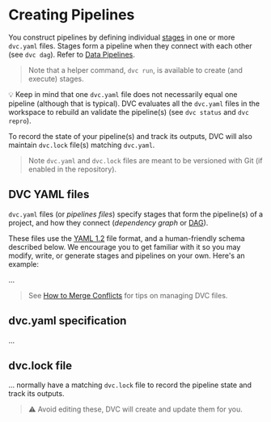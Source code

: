 # Creating Pipelines

You construct pipelines by defining individual
[stages](/doc/command-reference/run) in one or more `dvc.yaml` files. Stages
form a pipeline when they connect with each other (see `dvc dag`). Refer to
[Data Pipelines](/doc/start/data-pipelines).

> Note that a helper command, `dvc run`, is available to create (and execute)
> stages.

💡 Keep in mind that one `dvc.yaml` file does not necessarily equal one pipeline
(although that is typical). DVC evaluates all the `dvc.yaml` files in the
<abbr>workspace</abbr> to rebuild an validate the pipeline(s) (see `dvc status`
and `dvc repro`).

To record the state of your pipeline(s) and track its <abbr>outputs</abbr>, DVC
will also maintain `dvc.lock` file(s) matching `dvc.yaml`.

> Note `dvc.yaml` and `dvc.lock` files are meant to be versioned with Git (if
> enabled in the <abbr>repository</abbr>).

## DVC YAML files

`dvc.yaml` files (or _pipelines files_) specify stages that form the pipeline(s)
of a project, and how they connect (_dependency graph_ or
[DAG](/doc/command-reference/dag)).

These files use the [YAML 1.2](https://yaml.org/) file format, and a
human-friendly schema described below. We encourage you to get familiar with it
so you may modify, write, or generate stages and pipelines on your own. Here's
an example:

...

> See [How to Merge Conflicts](/doc/user-guide/how-to/merge-conflicts) for tips
> on managing DVC files.

## dvc.yaml specification

...

## dvc.lock file

... normally have a matching `dvc.lock` file to record the pipeline state and
track its <abbr>outputs</abbr>.

> ⚠️ Avoid editing these, DVC will create and update them for you.
